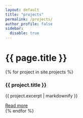 ```yaml
---
layout: default
title: "projects"
permalink: /projects/
author_profile: false 
sidebar:
  disable: true
---
```



<h1 class="page__title">{{ page.title }}</h1>

<div class="projects-grid">
  {% for project in site.projects %}
  <div class="project-card">
    <h3>{{ project.title }}</h3>
    <p>{{ project.excerpt | markdownify }}</p>
    <a href="{{ project.url | relative_url }}">Read more</a>
  </div>
  {% endfor %}
</div>

